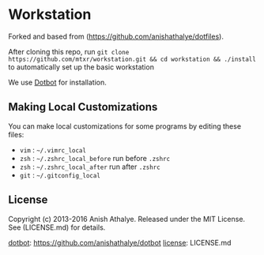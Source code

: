 Workstation
========

Forked and based from (https://github.com/anishathalye/dotfiles).

After cloning this repo, run `git clone https://github.com/mtxr/workstation.git && cd workstation && ./install` to automatically set up the basic workstation

We use [Dotbot](https://github.com/anishathalye/dotbot) for installation.

Making Local Customizations
---------------------------

You can make local customizations for some programs by editing these files:

* `vim` : `~/.vimrc_local`
* `zsh` : `~/.zshrc_local_before` run before `.zshrc`
* `zsh` : `~/.zshrc_local_after` run after `.zshrc`
* `git` : `~/.gitconfig_local`

License
-------

Copyright (c) 2013-2016 Anish Athalye. Released under the MIT License. See
(LICENSE.md) for details.

[dotbot](https://github.com/anishathalye/dotbot): https://github.com/anishathalye/dotbot
[license](LICENSE.md): LICENSE.md
